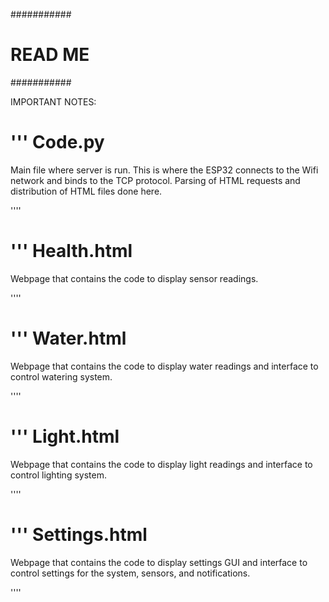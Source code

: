 ###########
# READ ME #
###########

IMPORTANT NOTES: 

'''
Code.py
==========
Main file where server is run. This is where the ESP32 connects to the Wifi network and binds to the TCP protocol. 
Parsing of HTML requests and distribution of HTML files done here. 

''''

'''
Health.html
==========
Webpage that contains the code to display sensor readings.

''''

'''
Water.html
==========
Webpage that contains the code to display water readings and interface to control watering system. 

''''

'''
Light.html
==========
Webpage that contains the code to display light readings and interface to control lighting system. 

''''

'''
Settings.html
==========
Webpage that contains the code to display settings GUI and interface to control settings for the system, sensors, and notifications.

''''

